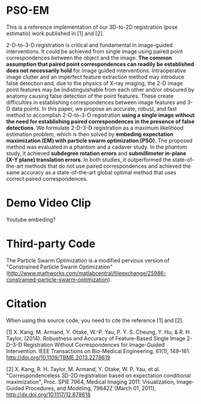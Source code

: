 # PSO-EM

This is a reference implementation of our 3D-to-2D registration (pose estimatio) work published in [1] and [2].

2-D-to-3-D registration is critical and fundamental in image-guided interventions. It could be achieved from single image using paired point correspondences between the object and the image. **The common assumption that paired point correspondences can readily be established does not necessarily hold** for image guided interventions. Intraoperative image clutter and an imperfect feature extraction method may introduce false detection and, due to the physics of X-ray imaging, the 2-D image point features may be indistinguishable from each other and/or obscured by anatomy causing false detection of the point features. These create difficulties in establishing correspondences between image features and 3-D data points. In this paper, we propose an accurate, robust, and fast method to accomplish 2-D-to-3-D registration **using a single image without the need for establishing paired correspondences in the presence of false detections**. We formulate 2-D-3-D registration as a maximum likelihood estimation problem, which is then solved by **embeding expectation maximization (EM) with particle swarm optimization (PSO)**. The proposed method was evaluated in a phantom and a cadaver study. In the phantom study, it achieved **subdegree rotation errors** and **submillimeter in-plane (X-Y plane) translation errors**. In both studies, it outperformed the state-of-the-art methods that do not use paired correspondences and achieved the same accuracy as a state-of-the-art global optimal method that uses correct paired correspondences.


# Demo Video Clip

Youtube embeding?

# Third-party Code

The Particle Swarm Optimization is a modified pervious version of "Constrained Particle Swarm Optimization" (http://www.mathworks.com/matlabcentral/fileexchange/25986-constrained-particle-swarm-optimization). 

# Citation

When using this source code, you need to cite the reference [1] and [2].

[1] X. Kang, M. Armand, Y. Otake, W.-P. Yau, P. Y. S. Cheung, Y. Hu, & R. H. Taylor, (2014). Robustness and Accuracy of Feature-Based Single Image 2-D–3-D Registration Without Correspondences for Image-Guided Intervention. IEEE Transactions on Bio-Medical Engineering, 61(1), 149–161. http://doi.org/10.1109/TBME.2013.2278619

[2] X. Kang, R. H. Taylor, M. Armand, Y. Otake, W. P. Yau, et al. "Correspondenceless 3D-2D registration based on expectation conditional maximization", Proc. SPIE 7964, Medical Imaging 2011: Visualization, Image-Guided Procedures, and Modeling, 79642Z (March 01, 2011); http://dx.doi.org/10.1117/12.878618